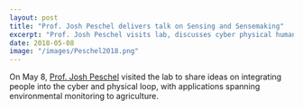 ```yaml
---
layout: post
title: "Prof. Josh Peschel delivers talk on Sensing and Sensemaking"
excerpt: "Prof. Josh Peschel visits lab, discusses cyber physical human systems."
date: 2018-05-08
image: "/images/Peschel2018.png"
---
```


On May 8, [Prof. Josh Peschel]( https://www.abe.iastate.edu/joshua-peschel/) visited the lab to share ideas on integrating people into the cyber and physical loop, with applications spanning environmental monitoring to agriculture. 
